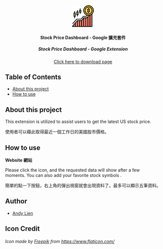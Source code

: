 <p align="center">
  <a href="#about-this-project">
    <img src="./public/stock-128.png" alt="stock_price_dashboard" width="72" height="72">
  </a>
</p>

<h4 align="center"> Stock Price Dashboard - Google 擴充套件 </h3>
<h5 align="center"> Stock Price Dashboard - Google Extension</h3>
<a target="_blank" href="#">
  <p align="center">Click here to download page</p>
</a>

## Table of Contents

-   [About this project](#about-this-project)
-   [How to use](#how-to-use)

## About this project

<p>This extension is utilized to assist users to get the latest US stock price.</p>
<p>使用者可以藉此取得最近一個工作日的美國股市價格。</p>

## How to use

**Website 網站**

<p>Please click the icon, and the requested data will show after a few moments. You can also add your favorite stock symbols .</p>
<p>簡單的點一下按鈕，右上角的彈出視窗就會出現資料了。最多可以顯示五筆資料。</p>
<!-- <p align="center">
    <img src="./demo.gif" alt="Website Demo">
</p> -->

## Author

-   [Andy Lien](https://github.com/andy922200)

## Icon Credit

<h6>Icon made by <a href="https://www.flaticon.com/authors/freepik" target="_blank">Freepik</a> from 
<a href="https://www.flaticon.com/" target="_blank" rel="noopener noreferrer">https://www.flaticon.com/</h6>
